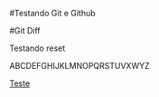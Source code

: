 #Testando Git e Github

#Git Diff

Testando reset

ABCDEFGHIJKLMNOPQRSTUVXWYZ

<a href="www.google.com.br" >Teste </a>
